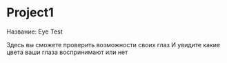 # Project1
Название: Eye Test 

Здесь вы сможете проверить возможности своих глаз
И увидите какие цвета ваши глаза воспринимают или нет
